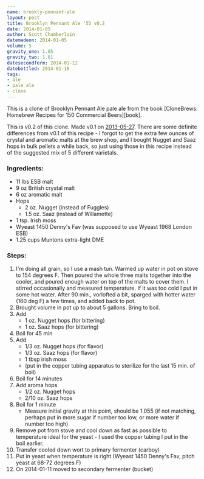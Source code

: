 ```yaml
---
name: brookly-pennant-ale
layout: post
title: Brooklyn Pennant Ale '55 v0.2
date: 2014-01-05
author: Scott Chamberlain
datemadeon: 2014-01-05
volume: 5
gravity_one: 1.05
gravity_two: 1.01
datesecondferm: 2014-01-12
datebottled: 2014-01-18
tags: 
- ale
- pale ale
- clone
---
```


This is a clone of Brooklyn Pennant Ale pale ale from the book [CloneBrews: Homebrew Recipes for 150 Commercial Beers][book]. 

This is v0.2 of this clone. Made v0.1 on [2013-05-27](http://recology.info/beer_recipes/2013-05-27-brooklyn-pennant-ale_V0.1.html). There are some definite differences from v0.1 of this recipe - I forgot to get the extra few ounces of crystal and aromatic malts at the brew shop, and I bought Nugget and Saaz hops in bulk pellets a while back, so just using those in this recipe instead of the suggested mix of 5 different varietals. 

### Ingredients:

+ 11 lbs ESB malt
+ 9 oz British crystal malt
+ 6 oz aromatic malt
+ Hops
	+ 2 oz. Nugget (instead of Fuggles)
	+ 1.5 oz. Saaz (instead of Willamette)
+ 1 tsp. Irish moss 
+ Wyeast 1450 Denny's Fav (was supposed to use Wyeast 1968 London ESB)
+ 1.25 cups Muntons extra-light DME

### Steps:

1. I'm doing all grain, so I use a mash tun. Warmed up water in pot on stove to 154 degrees F. Then poured the whole three malts together into the cooler, and poured enough water on top of the malts to cover them.  I stirred occasionally and measured temperature. If it was too cold I put in some hot water.  After 90 min., vorlofted a bit, sparged with hotter water (160 deg F) a few times, and added back to pot. 
2. Brought volume in pot up to about 5 gallons. Bring to boil.
3. Add 
	+ 1 oz. Nugget hops (for bittering)
	+ 1 oz. Saaz hops (for bittering)
4. Boil for 45 min
5. Add
	+ 1/3 oz. Nugget hops (for flavor)
	+ 1/3 oz. Saaz hops (for flavor)
	+ 1 tbsp irish moss
	+ (put in the copper tubing apparatus to sterilize for the last 15 min. of boil)
6. Boil for 14 minutes
7. Add aroma hops
	+ 1/2 oz. Nugget hops
	+ 2/10 oz. Saaz hops
8. Boil for 1 minute 
	+ Measure initial gravity at this point, should be 1.055 (if not matching, perhaps put in more sugar if number too low, or more water if number too high)
9. Remove pot from stove and cool down as fast as possible to temperature ideal for the yeast - I used the copper tubing I put in the boil earlier.
10. Transfer cooled down wort to primary fermenter (carboy)
11. Put in yeast when temperature is right (Wyeast 1450 Denny's Fav, pitch yeast at 68-72 degrees F)
12. On 2014-01-11 moved to secondary fermenter (bucket)